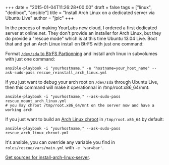 +++
date = "2015-01-04T11:26:28+00:00"
draft = false
tags = ["linux", "dedibox", "ansible"]
title = "Install Arch Linux on a dedicated server via Ubuntu Live"
author = "jpic"
+++

In the process of making YourLabs new cloud, I ordered a first dedicated server at online.net. They don't provide an installer for Arch Linux, but they do provide a "rescue mode" which is at this time Ubuntu 13.04 Live. Boot that and get an Arch Linux install on BtrFS with just one command:

Format [`/dev/sda` to BtrFS Partionning](https://wiki.archlinux.org/index.php/partitioning#Btrfs_Partitioning) and install arch linux in subvolumes with just one command:

    ansible-playbook -i "yourhostname," -e "hostname=your_host_name" --ask-sudo-pass rescue_reinstall_arch_linux.yml

If you just want to debug your arch root on `/dev/sda` through Ubuntu Live,
then this command will make it operationnal in /tmp/root.x86_64/mnt:

    ansible-playbook -i "yourhostname," --ask-sudo-pass rescue_mount_arch_linux.yml
    # you may chroot /tmp/root.x86_64/mnt on the server now and have a working arch

If you just want to build an [Arch Linux
chroot](https://wiki.archlinux.org/index.php/Install_from_Existing_Linux#Creating_the_chroot) in `/tmp/root.x86_64` by default:

    ansible-playbook -i "yourhostname," --ask-sudo-pass rescue_arch_linux_chroot.yml

It's ansible, you can override any variable you find in
`roles/rescue/vars/main.yml` with `-e 'var=bar'`.


[Get sources for install-arch-linux-server](https://github.com/jpic/install-arch-linux-server).
